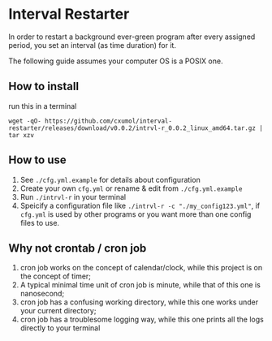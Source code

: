 Interval Restarter
=================

In order to restart a background ever-green program after every assigned period, you set an interval (as time duration) for it.

The following guide assumes your computer OS is a POSIX one.

How to install
-----------------

run this in a terminal

```shell
wget -qO- https://github.com/cxumol/interval-restarter/releases/download/v0.0.2/intrvl-r_0.0.2_linux_amd64.tar.gz | tar xzv
```

How to use
----------------

1. See `./cfg.yml.example` for details about configuration
2. Create your own `cfg.yml` or rename & edit from `./cfg.yml.example`
3. Run `./intrvl-r` in your terminal
4. Speicify a configuration file like `./intrvl-r -c "./my_config123.yml"`, if `cfg.yml` is used by other programs or you want more than one config files to use.

Why not crontab / cron job
-------------------

1. cron job works on the concept of calendar/clock, while this project is on the concept of timer;
2. A typical minimal time unit of cron job is minute, while that of this one is nanosecond;
3. cron job has a confusing working directory, while this one works under your current directory;
4. cron job has a troublesome logging way, while this one prints all the logs directly to your terminal

